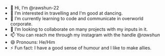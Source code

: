 - 👋 Hi, I’m @rawshun-22
- 👀 I’m interested in travelling and I'm good at dancing.
- 🌱 I’m currently learning to code and communicate in overworld corporate.
- 💞️ I’m looking to collaborate on many projects with my inputs in it.
- 📫 You can reach me through my instagram with the handle @_rawshun_
- 😄 Pronouns: He/Him
- ⚡ Fun fact: I have a good sense of humour and I like to make allies.

<!---
rawshun-22/rawshun-22 is a ✨ special ✨ repository because its `README.md` (this file) appears on your GitHub profile.
You can click the Preview link to take a look at your changes.
--->
